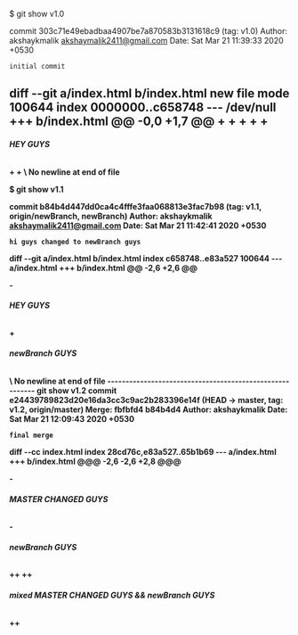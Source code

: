 $ git show v1.0

commit 303c71e49ebadbaa4907be7a870583b3131618c9 (tag: v1.0)
Author: akshaykmalik <akshaymalik2411@gmail.com>
Date:   Sat Mar 21 11:39:33 2020 +0530

    initial commit

diff --git a/index.html b/index.html
new file mode 100644
index 0000000..c658748
--- /dev/null
+++ b/index.html
@@ -0,0 +1,7 @@
+<html>
+<head>
+<title>hi everyone</title>
+<body>
+<h6><b><i> HEY GUYS</h6><b></i>
+</body>
+</html>
\ No newline at end of file
 -----------------------------------------------------
$ git show v1.1

commit b84b4d447dd0ca4c4fffe3faa068813e3fac7b98 (tag: v1.1, origin/newBranch, newBranch)
Author: akshaykmalik <akshaymalik2411@gmail.com>
Date:   Sat Mar 21 11:42:41 2020 +0530

    hi guys changed to newBranch guys

diff --git a/index.html b/index.html
index c658748..e83a527 100644
--- a/index.html
+++ b/index.html
@@ -2,6 +2,6 @@
 <head>
 <title>hi everyone</title>
 <body>
-<h6><b><i> HEY GUYS</h6><b></i>
+<h6><b><i> newBranch GUYS</h6><b></i>
 </body>
 </html>
\ No newline at end of file
---------------------------------------------------------
 git show v1.2
commit e24439789823d20e16da3cc3c9ac2b283396e14f (HEAD -> master, tag: v1.2, origin/master)
Merge: fbfbfd4 b84b4d4
Author: akshaykmalik <akshaymalik2411@gmail.com>
Date:   Sat Mar 21 12:09:43 2020 +0530

    final merge

diff --cc index.html
index 28cd76c,e83a527..65b1b69
--- a/index.html
+++ b/index.html
@@@ -2,6 -2,6 +2,8 @@@
  <head>
  <title>hi everyone</title>
  <body>
- <h6><b><i> MASTER CHANGED GUYS</h6><b></i>
 -<h6><b><i> newBranch GUYS</h6><b></i>
++
++<h6><b><i> mixed MASTER CHANGED GUYS &&  newBranch GUYS</h6><b></i>
++
  </body>
  </html>
